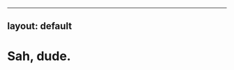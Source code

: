 <!--
main page of website
loads upon going to website url:
https://vatsj.github.io/
 -->

<!-- Jekyll default header? -->
---
<!-- # Feel free to add content and custom Front Matter to this file. -->
<!-- # To modify the layout, see https://jekyllrb.com/docs/themes/#overriding-theme-defaults -->
layout: default
---

 # Sah, dude.
